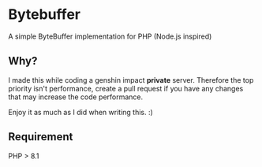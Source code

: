 # Bytebuffer
A simple ByteBuffer implementation for PHP (Node.js inspired)

## Why?
I made this while coding a genshin impact **private** server. Therefore the top priority isn't performance, create a pull request if you have any changes that may increase the code performance.

Enjoy it as much as I did when writing this. :)

## Requirement
PHP > 8.1 
